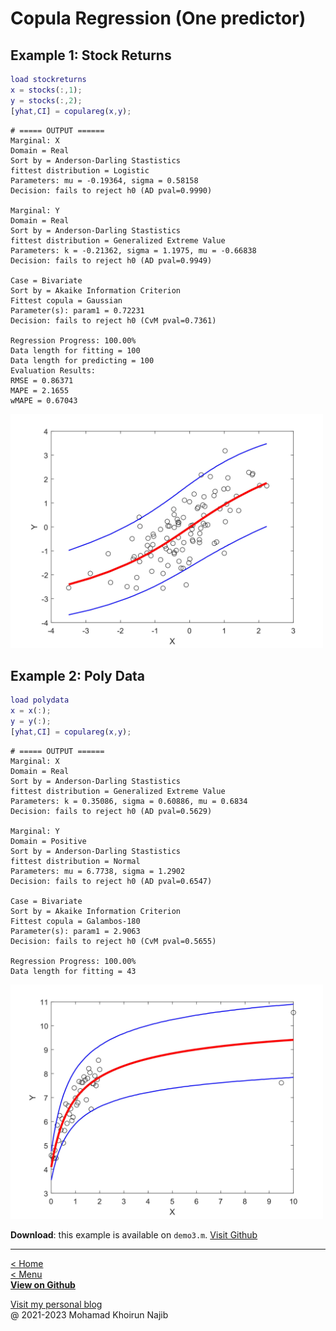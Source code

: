 # Copula Regression (One predictor)

## Example 1: Stock Returns

```matlab
load stockreturns
x = stocks(:,1);
y = stocks(:,2);
[yhat,CI] = copulareg(x,y);
```

```plaintext
# ===== OUTPUT ======
Marginal: X
Domain = Real
Sort by = Anderson-Darling Stastistics
fittest distribution = Logistic
Parameters: mu = -0.19364, sigma = 0.58158
Decision: fails to reject h0 (AD pval=0.9990)
 
Marginal: Y
Domain = Real
Sort by = Anderson-Darling Stastistics
fittest distribution = Generalized Extreme Value
Parameters: k = -0.21362, sigma = 1.1975, mu = -0.66838
Decision: fails to reject h0 (AD pval=0.9949)
 
Case = Bivariate
Sort by = Akaike Information Criterion
Fittest copula = Gaussian
Parameter(s): param1 = 0.72231
Decision: fails to reject h0 (CvM pval=0.7361)

Regression Progress: 100.00%
Data length for fitting = 100
Data length for predicting = 100
Evaluation Results:
RMSE = 0.86371
MAPE = 2.1655
wMAPE = 0.67043
```

<img width=500px src="img/reg1.jpg">

## Example 2: Poly Data

```matlab
load polydata
x = x(:);
y = y(:);
[yhat,CI] = copulareg(x,y);
```

```plaintext
# ===== OUTPUT ======
Marginal: X
Domain = Real
Sort by = Anderson-Darling Stastistics
fittest distribution = Generalized Extreme Value
Parameters: k = 0.35086, sigma = 0.60886, mu = 0.6834
Decision: fails to reject h0 (AD pval=0.5629)
 
Marginal: Y
Domain = Positive
Sort by = Anderson-Darling Stastistics
fittest distribution = Normal
Parameters: mu = 6.7738, sigma = 1.2902
Decision: fails to reject h0 (AD pval=0.6547)
 
Case = Bivariate
Sort by = Akaike Information Criterion
Fittest copula = Galambos-180
Parameter(s): param1 = 2.9063
Decision: fails to reject h0 (CvM pval=0.5655)

Regression Progress: 100.00%
Data length for fitting = 43
```

<img width=500px src="img/reg2.jpg">

**Download**: this example is available on `demo3.m`. [Visit Github](https://github.com/mkhoirun-najiboi/mycopula)

---
[< Home](home.md)\
[< Menu](home.md#menu)\
[**View on Github**](https://github.com/mkhoirun-najiboi/mycopula)

[Visit my personal blog](https://emkanajib.blogspot.com/)\
@ 2021-2023 Mohamad Khoirun Najib
